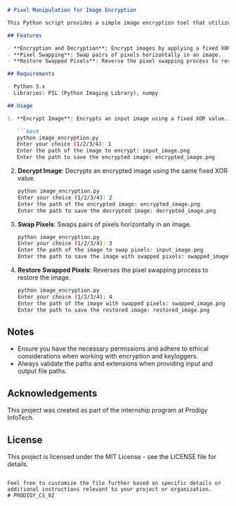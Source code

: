 
```markdown
# Pixel Manipulation for Image Encryption

This Python script provides a simple image encryption tool that utilizes pixel manipulation techniques. It allows users to encrypt and decrypt images using a fixed XOR operation and also provides functionality to swap pixels in an image and restore them back.

## Features

- **Encryption and Decryption**: Encrypt images by applying a fixed XOR value to each pixel, and decrypt them using the same operation.
- **Pixel Swapping**: Swap pairs of pixels horizontally in an image.
- **Restore Swapped Pixels**: Reverse the pixel swapping process to restore the image to its original state.

## Requirements

- Python 3.x
- Libraries: PIL (Python Imaging Library), numpy

## Usage

1. **Encrypt Image**: Encrypts an input image using a fixed XOR value.

   ```bash
   python image_encryption.py
   Enter your choice (1/2/3/4): 1
   Enter the path of the image to encrypt: input_image.png
   Enter the path to save the encrypted image: encrypted_image.png
   ```

2. **Decrypt Image**: Decrypts an encrypted image using the same fixed XOR value.

   ```bash
   python image_encryption.py
   Enter your choice (1/2/3/4): 2
   Enter the path of the encrypted image: encrypted_image.png
   Enter the path to save the decrypted image: decrypted_image.png
   ```

3. **Swap Pixels**: Swaps pairs of pixels horizontally in an image.

   ```bash
   python image_encryption.py
   Enter your choice (1/2/3/4): 3
   Enter the path of the image to swap pixels: input_image.png
   Enter the path to save the image with swapped pixels: swapped_image.png
   ```

4. **Restore Swapped Pixels**: Reverses the pixel swapping process to restore the image.

   ```bash
   python image_encryption.py
   Enter your choice (1/2/3/4): 4
   Enter the path of the image with swapped pixels: swapped_image.png
   Enter the path to save the restored image: restored_image.png
   ```

## Notes

- Ensure you have the necessary permissions and adhere to ethical considerations when working with encryption and keyloggers.
- Always validate the paths and extensions when providing input and output file paths.

## Acknowledgements

This project was created as part of the internship program at Prodigy InfoTech.

## License

This project is licensed under the MIT License - see the LICENSE file for details.
```

Feel free to customize the file further based on specific details or additional instructions relevant to your project or organization.
# PRODIGY_CS_02
